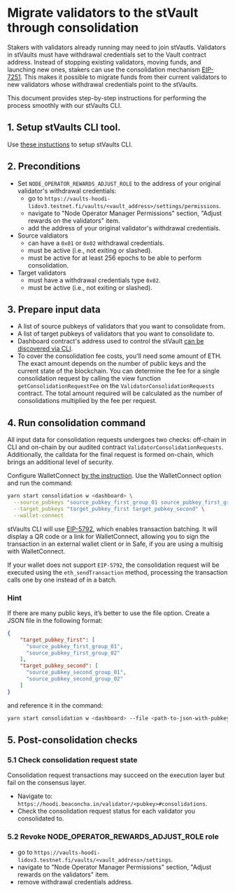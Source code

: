 # Migrate validators to the stVault through consolidation
Stakers with validators already running may need to join stVautls. Validators in stVaults must have withdrawal credentials set to the Vault contract address. Instead of stopping existing validators, moving funds, and launching new ones, stakers can use the consolidation mechanism [EIP-7251](https://eips.ethereum.org/EIPS/eip-7251). This makes it possible to migrate funds from their current validators to new validators whose withdrawal credentials point to the stVaults.

This document provides step-by-step instructions for performing the process smoothly with our stVaults CLI.

## 1. Setup stVaults CLI tool.
Use [these instuctions](https://lidofinance.github.io/lido-staking-vault-cli/) to setup stVaults CLI.
## 2. Preconditions
- Set `NODE_OPERATOR_REWARDS_ADJUST_ROLE` to the address of your original validator's withdrawal credentials:
    - go to `https://vaults-hoodi-lidov3.testnet.fi/vaults/<vault_address>/settings/permissions`.
    - navigate to "Node Operator Manager Permissions" section, "Adjust rewards on the validators" item.
    - add the address of your original validator's withdrawal credentials.
- Source valdiators
    - can have a `0x01` or `0x02` withdrawal credentials.
    - must be active (i.e., not exiting or slashed).
    - must be active for at least 256 epochs to be able to perform consolidation.
- Target validators
    - must have a withdrawal credentials type `0x02`.
    - must be active (i.e., not exiting or slashed).


## 3. Prepare input data
- A list of source pubkeys of validators that you want to consolidate from.
- A list of target pubkeys of validators that you want to consolidate to.
- Dashboard contract's address used to control the stVault [can be discovered via CLI](https://lidofinance.github.io/lido-staking-vault-cli/get-started/additional-helpers#find-dashboard-by-vault).
- To cover the consolidation fee costs, you'll need some amount of ETH. The exact amount depends on the number of public keys and the current state of the blockchain. You can determine the fee for a single consolidation request by calling the view function `getConsolidationRequestFee` on the `ValidatorConsolidationRequests` contract. The total amount required will be calculated as the number of consolidations multiplied by the fee per request.


## 4. Run consolidation command
All input data for consolidation requests undergoes two checks: off-chain in CLI and on-chain by our audited contract `ValidatorConsolidationRequests`. Additionally, the calldata for the final request is formed on-chain, which brings an additional level of security.

Configure WalletConnect [by the instruction](https://lidofinance.github.io/lido-staking-vault-cli/get-started/wallet-connect). Use the WalletConnect option and run the command:
```bash
yarn start consolidation w <dashboard> \
  --source_pubkeys "source_pubkey_first_group_01 source_pubkey_first_group_02, source_pubkey_second_group_01 source_pubkey_second_group_02" \
  --target_pubkeys "target_pubkey_first target_pubkey_second" \
  --wallet-connect
```

stVaults CLI will use [EIP-5792](https://eips.ethereum.org/EIPS/eip-5792), which enables transaction batching. It will display a QR code or a link for WalletConnect, allowing you to sign the transaction in an external wallet client or in Safe, if you are using a multisig with WalletConnect.

If your wallet does not support `EIP-5792`, the consolidation request will be executed using the `eth_sendTransaction` method, processing the transaction calls one by one instead of in a batch.

### Hint
If there are many public keys, it’s better to use the file option. Create a JSON file in the following format:
```json
{
    "target_pubkey_first": [
      "source_pubkey_first_group_01",
      "source_pubkey_first_group_02"
    ],
    "target_pubkey_second": [
      "source_pubkey_second_group_01",
      "source_pubkey_second_group_02"
    ]
}
```
and reference it in the command:

```bash
yarn start consolidation w <dashboard> --file <path-to-json-with-pubkeys>
```

## 5. Post-consolidation checks

### 5.1 Check consolidation request state
Consolidation request transactions may succeed on the execution layer but fail on the consensus layer.
- Navigate to: `https://hoodi.beaconcha.in/validator/<pubkey>#consolidations`.
- Check the consolidation request status for each validator you consolidated to.

### 5.2 Revoke NODE_OPERATOR_REWARDS_ADJUST_ROLE role
- go to `https://vaults-hoodi-lidov3.testnet.fi/vaults/<vault_address>/settings`.
- navigate to "Node Operator Manager Permissions" section, "Adjust rewards on the validators" item.
- remove withdrawal credentials address.